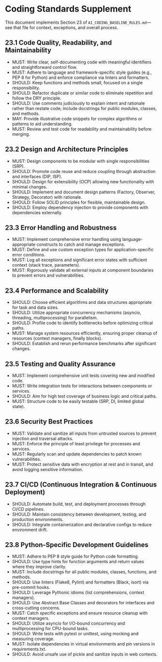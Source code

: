 # Coding Standards Supplement

This document implements Section 23 of `AI_CODING_BASELINE_RULES.md`—see that file for context, exceptions, and overall process.

<!-- id: CQM-01, priority: MUST, tags: [code-quality,maintainability], last_reviewed: 2025-05-13 -->
## 23.1 Code Quality, Readability, and Maintainability
- MUST: Write clear, self-documenting code with meaningful identifiers and straightforward control flow.
- MUST: Adhere to language and framework-specific style guides (e.g., PEP 8 for Python) and enforce compliance via linters and formatters.
- SHOULD: Keep functions and methods small, focused on a single responsibility.
- SHOULD: Refactor duplicate or similar code to eliminate repetition and follow the DRY principle.
- SHOULD: Use comments judiciously to explain intent and rationale rather than restate code; include docstrings for public modules, classes, and methods.
- MAY: Provide illustrative code snippets for complex algorithms or patterns to aid understanding.
- MUST: Review and test code for readability and maintainability before merging.

<!-- id: DAP-01, priority: SHOULD, tags: [design,architecture], last_reviewed: 2025-05-13 -->
## 23.2 Design and Architecture Principles
- MUST: Design components to be modular with single responsibilities (SRP).
- SHOULD: Promote code reuse and reduce coupling through abstraction and interfaces (DIP, ISP).
- SHOULD: Design for extensibility (OCP) allowing new functionality with minimal changes.
- SHOULD: Implement and document design patterns (Factory, Observer, Strategy, Decorator) with rationale.
- SHOULD: Follow SOLID principles for flexible, maintainable design.
- SHOULD: Employ dependency injection to provide components with dependencies externally.

<!-- id: EH-01, priority: MUST, tags: [error-handling,robustness], last_reviewed: 2025-05-13 -->
## 23.3 Error Handling and Robustness
- MUST: Implement comprehensive error handling using language-appropriate constructs to catch and manage exceptions.
- MUST: Define and use custom exception types for application-specific error conditions.
- MUST: Log all exceptions and significant error states with sufficient context (stack trace, parameters).
- MUST: Rigorously validate all external inputs at component boundaries to prevent errors and vulnerabilities.

<!-- id: PERF-01, priority: SHOULD, tags: [performance,scalability], last_reviewed: 2025-05-13 -->
## 23.4 Performance and Scalability
- SHOULD: Choose efficient algorithms and data structures appropriate for task and data sizes.
- SHOULD: Utilize appropriate concurrency mechanisms (asyncio, threading, multiprocessing) for parallelism.
- SHOULD: Profile code to identify bottlenecks before optimizing critical paths.
- MUST: Manage system resources efficiently, ensuring proper cleanup of resources (context managers, finally blocks).
- SHOULD: Establish and rerun performance benchmarks after significant changes.

<!-- id: QA-01, priority: SHOULD, tags: [testing,qa], last_reviewed: 2025-05-13 -->
## 23.5 Testing and Quality Assurance
- MUST: Implement comprehensive unit tests covering new and modified code.
- MUST: Write integration tests for interactions between components or services.
- SHOULD: Aim for high test coverage of business logic and critical paths.
- MUST: Structure code to be easily testable (SRP, DI, limited global state).

<!-- id: SBP-01, priority: MUST, tags: [security], last_reviewed: 2025-05-13 -->
## 23.6 Security Best Practices
- MUST: Validate and sanitize all inputs from untrusted sources to prevent injection and traversal attacks.
- MUST: Enforce the principle of least privilege for processes and services.
- MUST: Regularly scan and update dependencies to patch known vulnerabilities.
- MUST: Protect sensitive data with encryption at rest and in transit, and avoid logging sensitive information.

<!-- id: CICD-02, priority: SHOULD, tags: [cicd,automation], last_reviewed: 2025-05-13 -->
## 23.7 CI/CD (Continuous Integration & Continuous Deployment)
- SHOULD: Automate build, test, and deployment processes through CI/CD pipelines.
- SHOULD: Maintain consistency between development, testing, and production environments.
- SHOULD: Integrate containerization and declarative configs to reduce environment drift.

<!-- id: PY-01, priority: SHOULD, tags: [python], last_reviewed: 2025-05-13 -->
## 23.8 Python-Specific Development Guidelines
- MUST: Adhere to PEP 8 style guide for Python code formatting.
- SHOULD: Use type hints for function arguments and return values where they improve clarity.
- MUST: Include docstrings for all public modules, classes, functions, and methods.
- SHOULD: Use linters (Flake8, Pylint) and formatters (Black, isort) via pre-commit hooks.
- SHOULD: Leverage Pythonic idioms (list comprehensions, context managers).
- SHOULD: Use Abstract Base Classes and decorators for interfaces and cross-cutting concerns.
- MUST: Catch specific exceptions and ensure resource cleanup with context managers.
- SHOULD: Utilize asyncio for I/O-bound concurrency and multiprocessing for CPU-bound tasks.
- SHOULD: Write tests with pytest or unittest, using mocking and measuring coverage.
- MUST: Isolate dependencies in virtual environments and pin versions in requirements.txt.
- SHOULD: Avoid unsafe use of pickle and sanitize inputs in web contexts.
